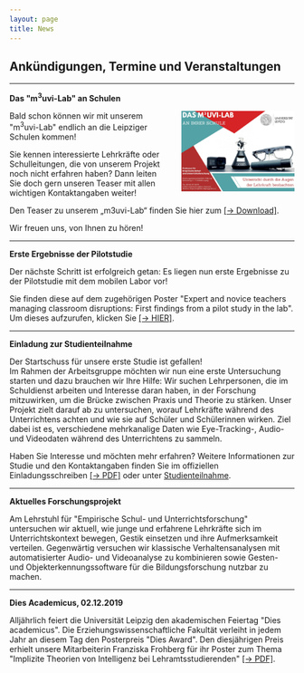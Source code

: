 ```yaml
---
layout: page
title: News
---
```


## Ankündigungen, Termine und Veranstaltungen

***

**Das "m<sup>3</sup>uvi-Lab" an Schulen**

<p><img src="assets/images/Karte_m3uvi-lab_final.jpg" width="200" hight="142" alt="" style="float:right; margin-left:20px;">Bald schon können wir mit unserem "m<sup>3</sup>uvi-Lab" endlich an die Leipziger Schulen kommen!<br>


Sie kennen interessierte Lehrkräfte oder Schulleitungen, die von unserem Projekt noch nicht erfahren haben? Dann leiten Sie doch gern unseren Teaser mit allen wichtigen Kontaktangaben weiter!

Den Teaser zu unserem „m3uvi-Lab“ finden Sie hier zum <a href="/assets/pdfs/Karte_m3uvi-lab_final.pdf">[&rarr; Download]</a>.<br>

Wir freuen uns, von Ihnen zu hören!</p>

***

**Erste Ergebnisse der Pilotstudie**

Der nächste Schritt ist erfolgreich getan: Es liegen nun erste Ergebnisse zu der Pilotstudie mit dem mobilen Labor vor!

Sie finden diese auf dem zugehörigen Poster "Expert and novice teachers managing classroom disruptions: First findings from a pilot study in the lab". Um dieses aufzurufen, klicken Sie <a href="/assets/pdfs/Mandy_Klatt_Poster_SIG27.pdf">[&rarr; HIER]</a>.

***

**Einladung zur Studienteilnahme**

Der Startschuss für unsere erste Studie ist gefallen!    
Im Rahmen der Arbeitsgruppe möchten wir nun eine erste Untersuchung starten und dazu brauchen wir Ihre Hilfe: Wir suchen Lehrpersonen, die im Schuldienst arbeiten und Interesse daran haben, in der Forschung mitzuwirken, um die Brücke zwischen Praxis und Theorie zu stärken. 
Unser Projekt zielt darauf ab zu untersuchen, worauf Lehrkräfte während des Unterrichtens achten und wie sie auf Schüler und Schülerinnen wirken. Ziel dabei ist es, verschiedene mehrkanalige Daten wie Eye-Tracking-, Audio- und Videodaten während des Unterrichtens zu sammeln. 

Haben Sie Interesse und möchten mehr erfahren? 
Weitere Informationen zur Studie und den Kontaktangaben finden Sie im offiziellen Einladungsschreiben <a href="/assets/pdfs/Einladung_Pilotstudie.pdf">[&rarr; PDF]</a> oder unter [Studienteilnahme](https://empschul-leipzig.github.io/studien).

***

**Aktuelles Forschungsprojekt**

Am Lehrstuhl für "Empirische Schul- und Unterrichtsforschung" untersuchen wir aktuell, wie junge und erfahrene Lehrkräfte sich im Unterrichtskontext bewegen, Gestik einsetzen und ihre Aufmerksamkeit verteilen. Gegenwärtig versuchen wir klassische Verhaltensanalysen mit automatisierter Audio- und Videoanalyse zu kombinieren sowie Gesten- und Objekterkennungssoftware für die Bildungsforschung nutzbar zu machen.
 
***

**Dies Academicus, 02.12.2019**  

Alljährlich feiert die Universität Leipzig den akademischen Feiertag "Dies academicus". Die Erziehungswissenschaftliche Fakultät verleiht in jedem Jahr an diesem Tag den Posterpreis "Dies Award". Den diesjährigen Preis erhielt unsere Mitarbeiterin Franziska Frohberg für ihr Poster zum Thema "Implizite Theorien von Intelligenz bei Lehramtsstudierenden" <a href="/assets/pdfs/Frohberg_Poster_2019_12_02.pdf">[&rarr; PDF]</a>.

